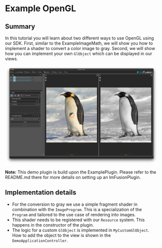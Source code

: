 # Example OpenGL

## Summary
In this tutorial you will learn about two different ways to use OpenGL using our SDK.
First, similar to the ExampleImageMath, we will show you how to implement a shader to convert a color image to gray.
Second, we will show how you can implement your own `GlObject` which can be displayed in our views. 

![Screenshot of the plugin in action](screenshot.png)

**Note:** This demo plugin is build upon the ExamplePlugin. Please refer to the README.md there for more details on setting up an ImFusionPlugin.

## Implementation details

- For the conversion to gray we use a simple fragment shader in combination with the `ImageProgram`. This is a specialization of the `Program` and tailored to the use case of rendering into images.
- This shader needs to be registered with our `Resource` system. This happens in the constructor of the plugin.
- The logic for a custom `GlObject` is implemented in `MyCustomGlObject`. How to add the object to the view is shown in the `DemoApplicationController`.
